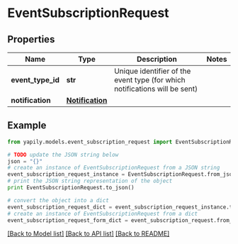 # EventSubscriptionRequest


## Properties

Name | Type | Description | Notes
------------ | ------------- | ------------- | -------------
**event_type_id** | **str** | Unique identifier of the event type (for which notifications will be sent) | 
**notification** | [**Notification**](Notification.md) |  | 

## Example

```python
from yapily.models.event_subscription_request import EventSubscriptionRequest

# TODO update the JSON string below
json = "{}"
# create an instance of EventSubscriptionRequest from a JSON string
event_subscription_request_instance = EventSubscriptionRequest.from_json(json)
# print the JSON string representation of the object
print EventSubscriptionRequest.to_json()

# convert the object into a dict
event_subscription_request_dict = event_subscription_request_instance.to_dict()
# create an instance of EventSubscriptionRequest from a dict
event_subscription_request_form_dict = event_subscription_request.from_dict(event_subscription_request_dict)
```
[[Back to Model list]](../README.md#documentation-for-models) [[Back to API list]](../README.md#documentation-for-api-endpoints) [[Back to README]](../README.md)


